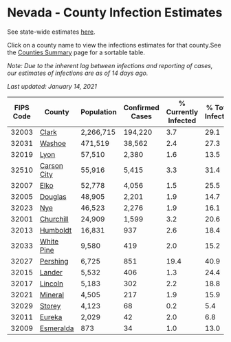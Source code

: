 # Nevada - County Infection Estimates

See state-wide estimates [here](/infections/us-nv).

Click on a county name to view the infections estimates for that county.See the [Counties Summary](/infections/summary-counties) page for a sortable table.

*Note: Due to the inherent lag between infections and reporting of cases, our estimates of infections are as of 14 days ago.*

*Last updated: January 14, 2021*

|   FIPS Code |                     County |   Population |   Confirmed Cases |   % Currently Infected |   % Total Infected |
|-------------|----------------------------|--------------|-------------------|------------------------|--------------------|
|       32003 |             [Clark](clark) |    2,266,715 |           194,220 |                    3.7 |               29.1 |
|       32031 |           [Washoe](washoe) |      471,519 |            38,562 |                    2.4 |               27.3 |
|       32019 |               [Lyon](lyon) |       57,510 |             2,380 |                    1.6 |               13.5 |
|       32510 | [Carson City](carson-city) |       55,916 |             5,415 |                    3.3 |               31.4 |
|       32007 |               [Elko](elko) |       52,778 |             4,056 |                    1.5 |               25.5 |
|       32005 |         [Douglas](douglas) |       48,905 |             2,201 |                    1.9 |               14.7 |
|       32023 |                 [Nye](nye) |       46,523 |             2,276 |                    1.9 |               16.1 |
|       32001 |     [Churchill](churchill) |       24,909 |             1,599 |                    3.2 |               20.6 |
|       32013 |       [Humboldt](humboldt) |       16,831 |               937 |                    2.6 |               18.4 |
|       32033 |   [White Pine](white-pine) |        9,580 |               419 |                    2.0 |               15.2 |
|       32027 |       [Pershing](pershing) |        6,725 |               851 |                   19.4 |               40.9 |
|       32015 |           [Lander](lander) |        5,532 |               406 |                    1.3 |               24.4 |
|       32017 |         [Lincoln](lincoln) |        5,183 |               302 |                    2.2 |               18.8 |
|       32021 |         [Mineral](mineral) |        4,505 |               217 |                    1.9 |               15.9 |
|       32029 |           [Storey](storey) |        4,123 |                68 |                    0.2 |                5.4 |
|       32011 |           [Eureka](eureka) |        2,029 |                42 |                    2.0 |                6.8 |
|       32009 |     [Esmeralda](esmeralda) |          873 |                34 |                    1.0 |               13.0 |